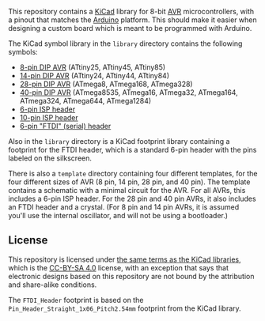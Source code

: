 This repository contains a [KiCad][1] library for 8-bit [AVR][2]
microcontrollers, with a pinout that matches the [Arduino][3]
platform.  This should make it easier when designing a custom board
which is meant to be programmed with Arduino.

The KiCad symbol library in the `library` directory contains the
following symbols:

* [8-pin DIP AVR][4] (ATtiny25, ATtiny45, ATtiny85)
* [14-pin DIP AVR][4] (ATtiny24, ATtiny44, ATtiny84)
* [28-pin DIP AVR][5] (ATmega8, ATmega168, ATmega328)
* [40-pin DIP AVR][6] (ATmega8535, ATmega16, ATmega32, ATmega164, ATmega324, ATmega644, ATmega1284)
* [6-pin ISP header][7]
* [10-pin ISP header][7]
* [6-pin "FTDI" (serial) header][8]

Also in the `library` directory is a KiCad footprint library
containing a footprint for the FTDI header, which is a standard 6-pin
header with the pins labeled on the silkscreen.

There is also a `template` directory containing four different
templates, for the four different sizes of AVR (8 pin, 14 pin, 28 pin,
and 40 pin).  The template contains a schematic with a minimal circuit
for the AVR.  For all AVRs, this includes a 6-pin ISP header.  For the
28 pin and 40 pin AVRs, it also includes an FTDI header and a
crystal.  (For 8 pin and 14 pin AVRs, it is assumed you'll use the
internal oscillator, and will not be using a bootloader.)

## License

This repository is licensed under [the same terms as the KiCad
libraries][9], which is the [CC-BY-SA 4.0][10] license, with an
exception that says that electronic designs based on this repository
are not bound by the attribution and share-alike conditions.

The `FTDI_Header` footprint is based on the
`Pin_Header_Straight_1x06_Pitch2.54mm` footprint from the KiCad
library.

[1]: http://kicad-pcb.org/
[2]: https://en.wikipedia.org/wiki/Atmel_AVR
[3]: https://www.arduino.cc/
[4]: https://github.com/damellis/attiny
[5]: https://www.arduino.cc/en/Main/Standalone
[6]: https://github.com/mcudude/MightyCore
[7]: http://www.batsocks.co.uk/readme/isp_headers.htm
[8]: https://www.sparkfun.com/products/9716
[9]: https://forum.kicad.info/t/kicad-library-licensing/7856
[10]: https://creativecommons.org/licenses/by-sa/4.0/legalcode
